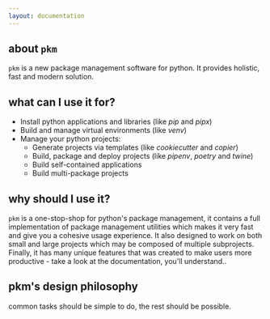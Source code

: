 ```yaml
---
layout: documentation
---
```


## about `pkm`

`pkm` is a new package management software for python. It provides holistic, fast and modern solution.

## what can I use it for?

- Install python applications and libraries (like <i cmd>pip</i> and <i cmd>pipx</i>)
- Build and manage virtual environments (like <i cmd>venv</i>)
- Manage your python projects:
    - Generate projects via templates (like <i cmd>cookiecutter</i> and <i cmd>copier</i>)
    - Build, package and deploy projects (like <i cmd>pipenv</i>, <i cmd>poetry</i> and <i cmd>twine</i>)
    - Build self-contained applications
    - Build multi-package projects

## why should I use it?

`pkm` is a one-stop-shop for python's package management, it contains a full implementation of package management
utilities which makes it very fast and give you a cohesive usage experience. It also designed to work on both small and
large projects which may be composed of multiple subprojects. Finally, it has many unique features that was created to
make users more productive - take a look at the documentation, you'll understand..

## pkm's design philosophy
common tasks should be simple to do, the rest should be possible.

 
  
    
 